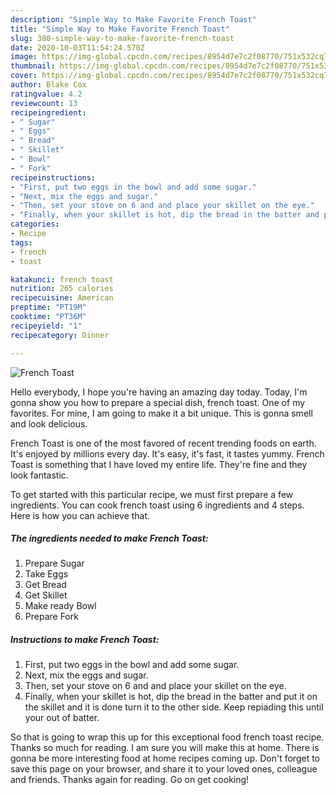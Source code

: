 ```yaml
---
description: "Simple Way to Make Favorite French Toast"
title: "Simple Way to Make Favorite French Toast"
slug: 380-simple-way-to-make-favorite-french-toast
date: 2020-10-03T11:54:24.570Z
image: https://img-global.cpcdn.com/recipes/8954d7e7c2f08770/751x532cq70/french-toast-recipe-main-photo.jpg
thumbnail: https://img-global.cpcdn.com/recipes/8954d7e7c2f08770/751x532cq70/french-toast-recipe-main-photo.jpg
cover: https://img-global.cpcdn.com/recipes/8954d7e7c2f08770/751x532cq70/french-toast-recipe-main-photo.jpg
author: Blake Cox
ratingvalue: 4.2
reviewcount: 13
recipeingredient:
- " Sugar"
- " Eggs"
- " Bread"
- " Skillet"
- " Bowl"
- " Fork"
recipeinstructions:
- "First, put two eggs in the bowl and add some sugar."
- "Next, mix the eggs and sugar."
- "Then, set your stove on 6 and and place your skillet on the eye."
- "Finally, when your skillet is hot, dip the bread in the batter and put it on the skillet and it is done turn it to the other side. Keep repiading this until your out of batter."
categories:
- Recipe
tags:
- french
- toast

katakunci: french toast 
nutrition: 265 calories
recipecuisine: American
preptime: "PT19M"
cooktime: "PT36M"
recipeyield: "1"
recipecategory: Dinner

---
```



![French Toast](https://img-global.cpcdn.com/recipes/8954d7e7c2f08770/751x532cq70/french-toast-recipe-main-photo.jpg)

Hello everybody, I hope you're having an amazing day today. Today, I'm gonna show you how to prepare a special dish, french toast. One of my favorites. For mine, I am going to make it a bit unique. This is gonna smell and look delicious.

French Toast is one of the most favored of recent trending foods on earth. It's enjoyed by millions every day. It's easy, it's fast, it tastes yummy. French Toast is something that I have loved my entire life. They're fine and they look fantastic.




To get started with this particular recipe, we must first prepare a few ingredients. You can cook french toast using 6 ingredients and 4 steps. Here is how you can achieve that.

<!--inarticleads1-->

##### The ingredients needed to make French Toast:

1. Prepare  Sugar
1. Take  Eggs
1. Get  Bread
1. Get  Skillet
1. Make ready  Bowl
1. Prepare  Fork




<!--inarticleads2-->

##### Instructions to make French Toast:

1. First, put two eggs in the bowl and add some sugar.
1. Next, mix the eggs and sugar.
1. Then, set your stove on 6 and and place your skillet on the eye.
1. Finally, when your skillet is hot, dip the bread in the batter and put it on the skillet and it is done turn it to the other side. Keep repiading this until your out of batter.




So that is going to wrap this up for this exceptional food french toast recipe. Thanks so much for reading. I am sure you will make this at home. There is gonna be more interesting food at home recipes coming up. Don't forget to save this page on your browser, and share it to your loved ones, colleague and friends. Thanks again for reading. Go on get cooking!
